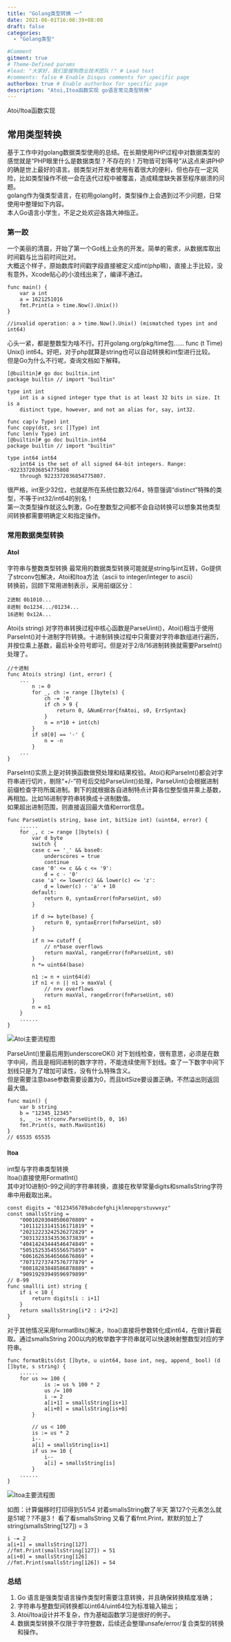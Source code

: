 ```yaml
---
title: "Golang类型转换 一"
date: 2021-06-01T16:08:39+08:00
draft: false
categories:
  - "Golang类型"

#Comment
gitment: true
# Theme-Defined params
#lead: "大家好，我们是搜狗商业技术团队！" # Lead text
#comments: false # Enable Disqus comments for specific page
authorbox: true # Enable authorbox for specific page
description: "Atoi,Itoa函数实现 go语言常见类型转换"
---
```

Atoi/Itoa函数实现
<!--more-->
## 常用类型转换

基于工作中对golang数据类型使用的总结。在长期使用PHP过程中对数据类型的感觉就是“PHP眼里什么是数据类型？不存在的！万物皆可划等号”从这点来讲PHP的确是世上最好的语言。弱类型对开发者使用有着很大的便利，但也存在一定风险，比如类型操作不统一会在迭代过程中被覆盖，造成精度缺失甚至程序崩溃的问题。  
golang作为强类型语言，在初用golang时，类型操作上会遇到过不少问题，日常使用中整理如下内容。  
本人Go语言小学生，不足之处欢迎各路大神指正。


### 第一跤  
一个美丽的清晨，开始了第一个Go线上业务的开发。简单的需求，从数据库取出时间戳与比当前时间比对。  
大概这个样子，原始数库时间戳字段直接被定义成int(php嘛)，直接上手比较，没有意外，Xcode贴心的小浪线出来了，编译不通过。
````
func main() {
	var a int
	a = 1621251016
	fmt.Print(a > time.Now().Unix())
}

//invalid operation: a > time.Now().Unix() (mismatched types int and int64)
````
心头一紧，都是整数型为啥不行。打开golang.org/pkg/time包……  func (t Time) Unix() int64。好吧，对于php就算是string也可以自动转换和int型进行比较。  
但是Go为什么不行呢，查询文档如下解释。
````
[@builtin]# go doc builtin.int
package builtin // import "builtin"

type int int
    int is a signed integer type that is at least 32 bits in size. It is a
    distinct type, however, and not an alias for, say, int32.

func cap(v Type) int
func copy(dst, src []Type) int
func len(v Type) int
[@builtin]# go doc builtin.int64
package builtin // import "builtin"

type int64 int64
    int64 is the set of all signed 64-bit integers. Range: -9223372036854775808
    through 9223372036854775807.
````
很严格，int至少32位，也就是所在系统位数32/64，特意强调“distinct”特殊的类型，不等于int32/int64的别名！  
第一次类型操作就这么刺激，Go在整数型之间都不会自动转换可以想象其他类型间转换都需要明确定义和指定操作。


### 常用数据类型转换
#### AtoI 
字符串与整数类型转换
最常用的数据类型转换可能就是string与int互转，Go提供了strconv包解决，Atoi和Itoa方法（ascii to integer/integer to ascii）  
转换前，回顾下常用进制表示，采用前缀区分：
````
2进制 0b1010...  
8进制 0o1234.../01234...  
16进制 0x12A...  
````
Atoi(s string) 对字符串转换过程中核心函数是ParseUint()，Atoi()相当于使用ParseInt()对十进制字符转换。十进制转换过程中只需要对字符串数组进行遍历，并按位乘上基数，最后补全符号即可。但是对于2/8/16进制转换就需要ParseInt()处理了。

````
//十进制
func Atoi(s string) (int, error) {
    ...
        n := 0
		for _, ch := range []byte(s) {
			ch -= '0'
			if ch > 9 {
				return 0, &NumError{fnAtoi, s0, ErrSyntax}
			}
			n = n*10 + int(ch)
		}
		if s0[0] == '-' {
			n = -n
		}
    ...
}
````
ParseInt()实质上是对转换函数做预处理和结果校验。Atoi()和ParseInt()都会对字符串进行切片，剔除“+/-”符号后交给ParseUint()处理，ParseUint()会根据进制前缀检查字符所属进制。剩下的就根据各自进制特点计算各位整型值并乘上基数，再相加。比如16进制字符串转换成十进制数值。  
如果超出进制范围，则直接返回最大值和error信息。    

````
func ParseUint(s string, base int, bitSize int) (uint64, error) {
    ......
    for _, c := range []byte(s) {
		var d byte
		switch {
		case c == '_' && base0:
			underscores = true
			continue
		case '0' <= c && c <= '9':
			d = c - '0'
		case 'a' <= lower(c) && lower(c) <= 'z':
			d = lower(c) - 'a' + 10
		default:
			return 0, syntaxError(fnParseUint, s0)
		}

		if d >= byte(base) {
			return 0, syntaxError(fnParseUint, s0)
		}

		if n >= cutoff {
			// n*base overflows
			return maxVal, rangeError(fnParseUint, s0)
		}
		n *= uint64(base)

		n1 := n + uint64(d)
		if n1 < n || n1 > maxVal {
			// n+v overflows
			return maxVal, rangeError(fnParseUint, s0)
		}
		n = n1
	}
    ......
}
````

![Atoi主要流程图](/img/strconv1/atoib.png)
  
ParseUint()里最后用到underscoreOK() 对下划线检查，很有意思，必须是在数字中间，而且是相同进制的数字字符，不能连续使用下划线。查了一下数字中间下划线只是为了增加可读性，没有什么特殊含义。  
但是需要注意base参数需要设置为0，而且bitSize要设置正确，不然溢出则返回最大值。 
````
func main() {
	var b string
	b = "12345_12345"
	s, _ := strconv.ParseUint(b, 0, 16)
	fmt.Print(s, math.MaxUint16)
}
// 65535 65535
````

#### Itoa
int型与字符串类型转换  
Itoa()直接使用FormatInt()  
其中对10进制0-99之间的字符串转换，直接在枚举常量digits和smallsString字符串中用截取出来。

````
const digits = "0123456789abcdefghijklmnopqrstuvwxyz"
const smallsString = 
    "00010203040506070809" +
	"10111213141516171819" +
	"20212223242526272829" +
	"30313233343536373839" +
	"40414243444546474849" +
	"50515253545556575859" +
	"60616263646566676869" +
	"70717273747576777879" +
	"80818283848586878889" +
	"90919293949596979899"
// 0-99
func small(i int) string {
	if i < 10 {
		return digits[i : i+1]
	}
	return smallsString[i*2 : i*2+2]
}

````
对于其他情况采用formatBits()解决，Itoa()直接将参数转化成int64，在做计算截取。通过smallsString 200以内的枚举数字字符串就可以快速映射整数型对应的字符串。  

````
func formatBits(dst []byte, u uint64, base int, neg, append_ bool) (d []byte, s string) {
    ......
    for us >= 100 {
			is := us % 100 * 2
			us /= 100
			i -= 2
			a[i+1] = smallsString[is+1]
			a[i+0] = smallsString[is+0]
		}

		// us < 100
		is := us * 2
		i--
		a[i] = smallsString[is+1]
		if us >= 10 {
			i--
			a[i] = smallsString[is]
		}
    ......
}
````

![Itoa主要流程图](/img/strconv1/Iotab.png)

如图：计算偏移时打印得到51/54 对着smallsString数了半天 第127个元素怎么就是51呢？?不是3！ 看了看smallsString 又看了看fmt.Print，默默的加上了string(smallsString[127]) = 3   
````
i -= 2
a[i+1] = smallsString[127] 
//fmt.Print(smallsString[127]) = 51 
a[i+0] = smallsString[126] 
//fmt.Print(smallsString[126]) = 54
````

### 总结
1. Go 语言是强类型语言操作类型时需要注意转换，并且确保转换精度准确；
2. 字符串与整数型间转换都以int64/uint64位为标准输入输出；
3. Atoi/Itoa设计并不复杂，作为基础函数学习是很好的例子。
4. 数据类型转换不仅限于字符整数，后续还会整理unsafe/error/复合类型的转换和操作。

